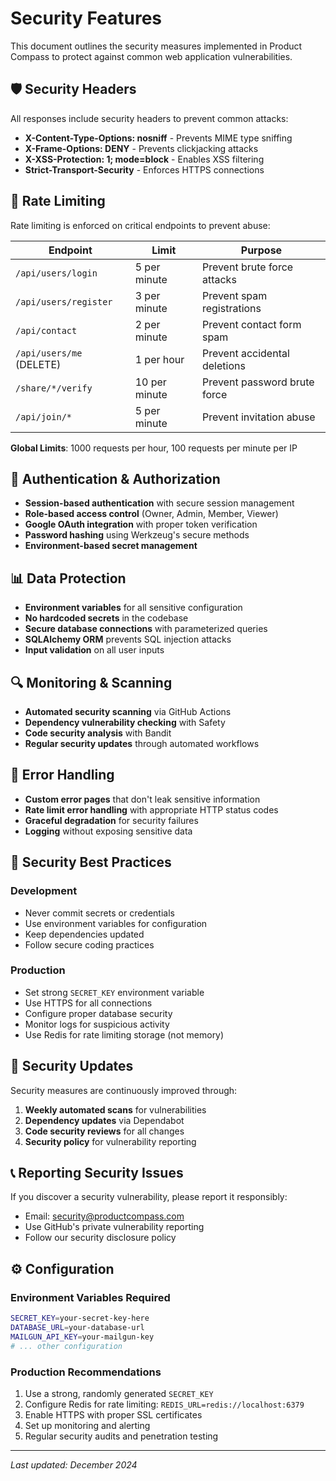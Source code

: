 # Security Features

This document outlines the security measures implemented in Product Compass to protect against common web application vulnerabilities.

## 🛡️ Security Headers

All responses include security headers to prevent common attacks:

- **X-Content-Type-Options: nosniff** - Prevents MIME type sniffing
- **X-Frame-Options: DENY** - Prevents clickjacking attacks
- **X-XSS-Protection: 1; mode=block** - Enables XSS filtering
- **Strict-Transport-Security** - Enforces HTTPS connections

## 🚦 Rate Limiting

Rate limiting is enforced on critical endpoints to prevent abuse:

| Endpoint | Limit | Purpose |
|----------|--------|---------|
| `/api/users/login` | 5 per minute | Prevent brute force attacks |
| `/api/users/register` | 3 per minute | Prevent spam registrations |
| `/api/contact` | 2 per minute | Prevent contact form spam |
| `/api/users/me` (DELETE) | 1 per hour | Prevent accidental deletions |
| `/share/*/verify` | 10 per minute | Prevent password brute force |
| `/api/join/*` | 5 per minute | Prevent invitation abuse |

**Global Limits**: 1000 requests per hour, 100 requests per minute per IP

## 🔐 Authentication & Authorization

- **Session-based authentication** with secure session management
- **Role-based access control** (Owner, Admin, Member, Viewer)
- **Google OAuth integration** with proper token verification
- **Password hashing** using Werkzeug's secure methods
- **Environment-based secret management**

## 📊 Data Protection

- **Environment variables** for all sensitive configuration
- **No hardcoded secrets** in the codebase
- **Secure database connections** with parameterized queries
- **SQLAlchemy ORM** prevents SQL injection attacks
- **Input validation** on all user inputs

## 🔍 Monitoring & Scanning

- **Automated security scanning** via GitHub Actions
- **Dependency vulnerability checking** with Safety
- **Code security analysis** with Bandit
- **Regular security updates** through automated workflows

## 🚨 Error Handling

- **Custom error pages** that don't leak sensitive information
- **Rate limit error handling** with appropriate HTTP status codes
- **Graceful degradation** for security failures
- **Logging** without exposing sensitive data

## 📝 Security Best Practices

### Development
- Never commit secrets or credentials
- Use environment variables for configuration
- Keep dependencies updated
- Follow secure coding practices

### Production
- Set strong `SECRET_KEY` environment variable
- Use HTTPS for all connections
- Configure proper database security
- Monitor logs for suspicious activity
- Use Redis for rate limiting storage (not memory)

## 🔄 Security Updates

Security measures are continuously improved through:

1. **Weekly automated scans** for vulnerabilities
2. **Dependency updates** via Dependabot
3. **Code security reviews** for all changes
4. **Security policy** for vulnerability reporting

## 📞 Reporting Security Issues

If you discover a security vulnerability, please report it responsibly:

- Email: security@productcompass.com
- Use GitHub's private vulnerability reporting
- Follow our security disclosure policy

## ⚙️ Configuration

### Environment Variables Required

```bash
SECRET_KEY=your-secret-key-here
DATABASE_URL=your-database-url
MAILGUN_API_KEY=your-mailgun-key
# ... other configuration
```

### Production Recommendations

1. Use a strong, randomly generated `SECRET_KEY`
2. Configure Redis for rate limiting: `REDIS_URL=redis://localhost:6379`
3. Enable HTTPS with proper SSL certificates
4. Set up monitoring and alerting
5. Regular security audits and penetration testing

---

*Last updated: December 2024* 